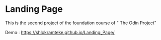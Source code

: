# Landing Page
This is the second project of the foundation course of " The Odin Project"

Demo : https://shlokramteke.github.io/Landing_Page/
